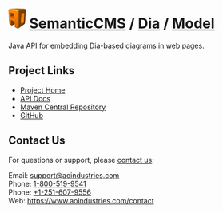 # [<img src="ao-logo.png" alt="AO Logo" width="35" height="40">](https://www.aoindustries.com/) [SemanticCMS](https://semanticcms.com/) / [Dia](https://semanticcms.com/dia/) / [Model](https://semanticcms.com/dia/model/)
Java API for embedding [Dia-based diagrams](https://wiki.gnome.org/Apps/Dia/) in web pages.

## Project Links
* [Project Home](https://semanticcms.com/dia/model/)
* [API Docs](https://semanticcms.com/dia/model/apidocs/)
* [Maven Central Repository](http://search.maven.org/#search|gav|1|g:%22com.semanticcms%22%20AND%20a:%22semanticcms-dia-model%22)
* [GitHub](https://github.com/aoindustries/semanticcms-dia-model)

## Contact Us
For questions or support, please [contact us](https://www.aoindustries.com/contact):

Email: [support@aoindustries.com](mailto:support@aoindustries.com)  
Phone: [1-800-519-9541](tel:1-800-519-9541)  
Phone: [+1-251-607-9556](tel:+1-251-607-9556)  
Web: https://www.aoindustries.com/contact

